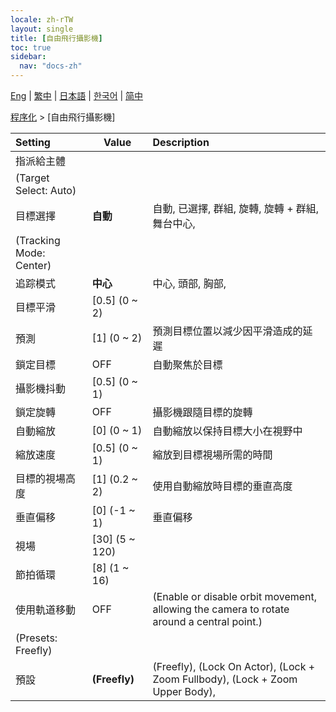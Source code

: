 ```yaml
---
locale: zh-rTW
layout: single
title: [自由飛行攝影機]
toc: true
sidebar:
  nav: "docs-zh"
---
```

[Eng](/dancexr/menu/2025.4/motion/freefly_cam) | [繁中](/tw/dancexr/menu/2025.4/motion/freefly_cam) | [日本語](/jp/dancexr/menu/2025.4/motion/freefly_cam) | [한국어](/kr/dancexr/menu/2025.4/motion/freefly_cam) | [简中](/zh/dancexr/menu/2025.4/motion/freefly_cam)

[程序化](../menu#程序化) > [自由飛行攝影機]



| Setting | Value | Description |
| :--- | --- | :--- |
| 指派給主體 || 
| (Target Select: Auto) || 
| 目標選擇 | **自動** | 自動, 已選擇, 群組, 旋轉, 旋轉 + 群組, 舞台中心,  |
| (Tracking Mode: Center) || 
| 追踪模式 | **中心** | 中心, 頭部, 胸部,  |
| 目標平滑 | [0.5] (0 ~ 2) | 
| 預測 | [1] (0 ~ 2) | 預測目標位置以減少因平滑造成的延遲
| 鎖定目標 | OFF | 自動聚焦於目標
| 攝影機抖動 | [0.5] (0 ~ 1) | 
| 鎖定旋轉 | OFF | 攝影機跟隨目標的旋轉
| 自動縮放 | [0] (0 ~ 1) | 自動縮放以保持目標大小在視野中
| 縮放速度 | [0.5] (0 ~ 1) | 縮放到目標視場所需的時間
| 目標的視場高度 | [1] (0.2 ~ 2) | 使用自動縮放時目標的垂直高度
| 垂直偏移 | [0] (-1 ~ 1) | 垂直偏移
| 視場 | [30] (5 ~ 120) | 
| 節拍循環 | [8] (1 ~ 16) | 
| 使用軌道移動 | OFF | (Enable or disable orbit movement, allowing the camera to rotate around a central point.)
| (Presets: Freefly) || 
| 預設 | **(Freefly)** | (Freefly), (Lock On Actor), (Lock + Zoom Fullbody), (Lock + Zoom Upper Body),  |
